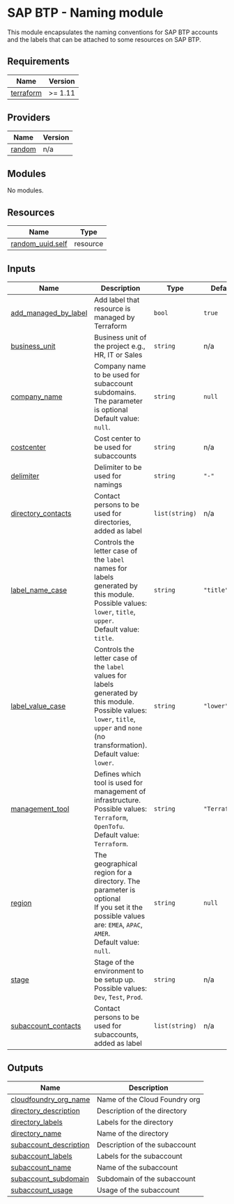 # SAP BTP - Naming module

This module encapsulates the naming conventions for SAP BTP accounts and the labels that can be attached to some resources on SAP BTP.

## Requirements

| Name | Version |
|------|---------|
| <a name="requirement_terraform"></a> [terraform](#requirement\_terraform) | >= 1.11 |

## Providers

| Name | Version |
|------|---------|
| <a name="provider_random"></a> [random](#provider\_random) | n/a |

## Modules

No modules.

## Resources

| Name | Type |
|------|------|
| [random_uuid.self](https://registry.terraform.io/providers/hashicorp/random/latest/docs/resources/uuid) | resource |

## Inputs

| Name | Description | Type | Default | Required |
|------|-------------|------|---------|:--------:|
| <a name="input_add_managed_by_label"></a> [add\_managed\_by\_label](#input\_add\_managed\_by\_label) | Add label that resource is managed by Terraform | `bool` | `true` | no |
| <a name="input_business_unit"></a> [business\_unit](#input\_business\_unit) | Business unit of the project e.g., HR, IT or Sales | `string` | n/a | yes |
| <a name="input_company_name"></a> [company\_name](#input\_company\_name) | Company name to be used for subaccount subdomains. The parameter is optional<br/>Default value: `null`. | `string` | `null` | no |
| <a name="input_costcenter"></a> [costcenter](#input\_costcenter) | Cost center to be used for subaccounts | `string` | n/a | yes |
| <a name="input_delimiter"></a> [delimiter](#input\_delimiter) | Delimiter to be used for namings | `string` | `"-"` | no |
| <a name="input_directory_contacts"></a> [directory\_contacts](#input\_directory\_contacts) | Contact persons to be used for directories, added as label | `list(string)` | n/a | yes |
| <a name="input_label_name_case"></a> [label\_name\_case](#input\_label\_name\_case) | Controls the letter case of the `label` names for labels generated by this module.<br/>Possible values: `lower`, `title`, `upper`.<br/>Default value: `title`. | `string` | `"title"` | no |
| <a name="input_label_value_case"></a> [label\_value\_case](#input\_label\_value\_case) | Controls the letter case of the `label` values for labels generated by this module.<br/>Possible values: `lower`, `title`, `upper` and `none` (no transformation).<br/>Default value: `lower`. | `string` | `"lower"` | no |
| <a name="input_management_tool"></a> [management\_tool](#input\_management\_tool) | Defines which tool is used for management of infrastructure.<br/>Possible values: `Terraform`, `OpenTofu`.<br/>Default value: `Terraform`. | `string` | `"Terraform"` | no |
| <a name="input_region"></a> [region](#input\_region) | The geographical region for a directory. The parameter is optional<br/>If you set it the possible values are: `EMEA`, `APAC`, `AMER`.<br/>Default value: `null`. | `string` | `null` | no |
| <a name="input_stage"></a> [stage](#input\_stage) | Stage of the environment to be setup up.<br/>Possible values: `Dev`, `Test`, `Prod`. | `string` | n/a | yes |
| <a name="input_subaccount_contacts"></a> [subaccount\_contacts](#input\_subaccount\_contacts) | Contact persons to be used for subaccounts, added as label | `list(string)` | n/a | yes |

## Outputs

| Name | Description |
|------|-------------|
| <a name="output_cloudfoundry_org_name"></a> [cloudfoundry\_org\_name](#output\_cloudfoundry\_org\_name) | Name of the Cloud Foundry org |
| <a name="output_directory_description"></a> [directory\_description](#output\_directory\_description) | Description of the directory |
| <a name="output_directory_labels"></a> [directory\_labels](#output\_directory\_labels) | Labels for the directory |
| <a name="output_directory_name"></a> [directory\_name](#output\_directory\_name) | Name of the directory |
| <a name="output_subaccount_description"></a> [subaccount\_description](#output\_subaccount\_description) | Description of the subaccount |
| <a name="output_subaccount_labels"></a> [subaccount\_labels](#output\_subaccount\_labels) | Labels for the subaccount |
| <a name="output_subaccount_name"></a> [subaccount\_name](#output\_subaccount\_name) | Name of the subaccount |
| <a name="output_subaccount_subdomain"></a> [subaccount\_subdomain](#output\_subaccount\_subdomain) | Subdomain of the subaccount |
| <a name="output_subaccount_usage"></a> [subaccount\_usage](#output\_subaccount\_usage) | Usage of the subaccount |
